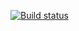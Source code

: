 [![Build status](https://ci.appveyor.com/api/projects/status/5q0r1cgliffm6vb8?svg=true)](https://ci.appveyor.com/project/alvikui/api)